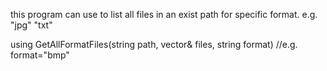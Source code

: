 this program can use to list all files in an exist path for specific format. 
e.g. "jpg" "txt"

using GetAllFormatFiles(string path, vector<string>& files, string format) //e.g. format="bmp"
